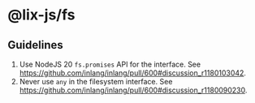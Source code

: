 # @lix-js/fs

## Guidelines

1. Use NodeJS 20 `fs.promises` API for the interface. See https://github.com/inlang/inlang/pull/600#discussion_r1180103042.
2. Never use `any` in the filesystem interface. See https://github.com/inlang/inlang/pull/600#discussion_r1180090230.
